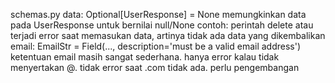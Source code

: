 schemas.py
    data: Optional[UserResponse] = None
        memungkinkan data pada UserResponse untuk bernilai null/None
        contoh: perintah delete atau terjadi error saat memasukan data, artinya tidak ada data yang dikembalikan
    email: EmailStr = Field(..., description='must be a valid email address') 
        ketentuan email masih sangat sederhana. 
        hanya error kalau tidak menyertakan @.
        tidak error saat .com tidak ada.
        perlu pengembangan
    
